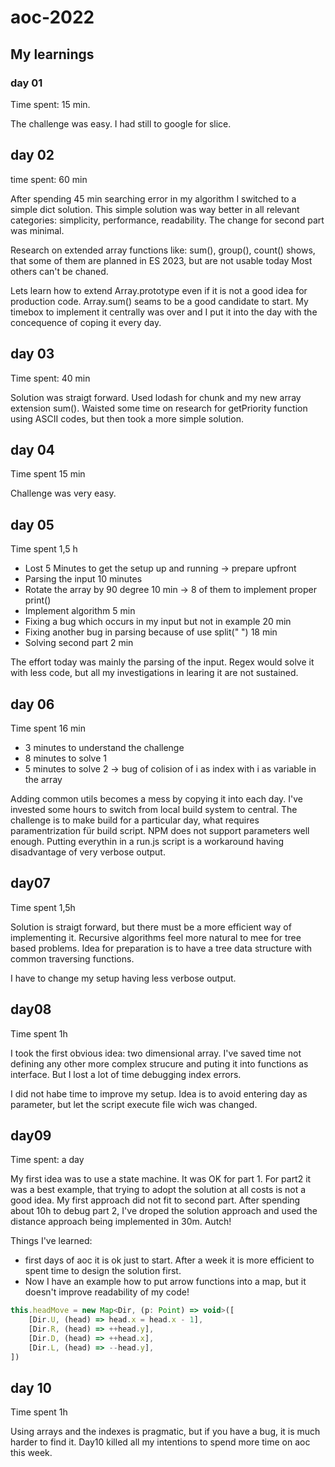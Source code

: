 # aoc-2022

## My learnings 

### day 01 

Time spent: 15 min.

The challenge was easy. I had still to google for slice. 

## day 02

time spent: 60 min

After spending 45 min searching error in my algorithm I switched to a simple dict solution.
This simple solution was way better in all relevant categories: simplicity, performance, readability.
The change for second part was minimal.

Research on extended array functions like: sum(), group(), count() shows, that some of them are planned in ES 2023, but are not usable today
Most others can't be chaned. 

Lets learn how to extend Array.prototype even if it is not a good idea for production code. Array.sum() seams to be a good candidate to start.
My timebox to implement it centrally was over and I put it into the day with the concequence of coping it every day.

## day 03

Time spent: 40 min

Solution was straigt forward. Used lodash for chunk and my new array extension sum().
Waisted some time on research for getPriority function using ASCII codes, but then took a more simple solution.

## day 04

Time spent 15 min

Challenge was very easy.

## day 05

Time spent 1,5 h

* Lost 5 Minutes to get the setup up and running -> prepare upfront
* Parsing the input 10 minutes
* Rotate the array by 90 degree 10 min -> 8 of them to implement proper print()
* Implement algorithm 5 min
* Fixing a bug which occurs in my input but not in example 20 min
* Fixing another bug in parsing because of use split("    ") 18 min
* Solving second part 2 min

The effort today was mainly the parsing of the input. 
Regex would solve it with less code, but all my investigations in learing it are not sustained.

## day 06

Time spent 16 min 

* 3 minutes to understand the challenge
* 8 minutes to solve 1
* 5 minutes to solve 2 -> bug of colision of i as index with i as variable in the array

Adding common utils becomes a mess by copying it into each day. 
I've invested some hours to switch from local build system to central. The challenge is to make build for a particular day, what requires
paramentrization für build script. NPM does not support parameters well enough.
Putting everythin in a run.js script is a workaround having disadvantage of very verbose output.

## day07

Time spent 1,5h

Solution is straigt forward, but there must be a more efficient way of implementing it.
Recursive algorithms feel more natural to mee for tree based problems. 
Idea for preparation is to have a tree data structure with common traversing functions.

I have to change my setup having less verbose output.

## day08

Time spent 1h

I took the first obvious idea: two dimensional array. I've saved time not defining any other more complex strucure and puting it into functions as interface. But I lost a lot of time debugging index errors.

I did not habe time to improve my setup. Idea is to avoid entering day as parameter, but let the script execute file wich was changed.

## day09

Time spent: a day

My first idea was to use a state machine. It was OK for part 1. For part2 it was a best example, that trying to adopt the solution at all costs is not a good idea.
My first approach did not fit to second part. After spending about 10h to debug part 2, I've droped the solution approach and used the distance approach being implemented in 30m. Autch!

Things I've learned:

* first days of aoc it is ok just to start. After a week it is more efficient to spent time to design the solution first.
* Now I have an example how to put arrow functions into a map, but it doesn't improve readability of my code!
  
```javascript
this.headMove = new Map<Dir, (p: Point) => void>([
    [Dir.U, (head) => head.x = head.x - 1],
    [Dir.R, (head) => ++head.y],
    [Dir.D, (head) => ++head.x],
    [Dir.L, (head) => --head.y],
])
```
## day 10

Time spent 1h

Using arrays and the indexes is pragmatic, but if you have a bug, it is much harder to find it. 
Day10 killed all my intentions to spend more time on aoc this week.




